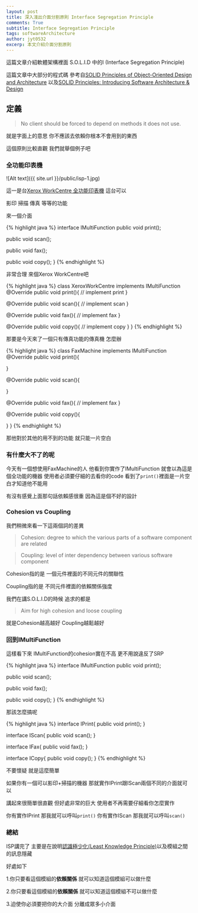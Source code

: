 ```yaml
---
layout: post
title: 深入淺出介面分割原則 Interface Segregation Principle
comments: True 
subtitle: Interface Segregation Principle
tags: softwareArchitecture
author: jyt0532
excerp: 本文介紹介面分割原則
---
```


這篇文章介紹軟體架構裡面 S.O.L.I.D 中的I (Interface Segregation Principle)

這篇文章中大部分的程式碼 參考自[SOLID Principles of Object-Oriented Design and Architecture](https://www.udemy.com/course/solid-principles-object-oriented-design-architecture) 以及[SOLID Principles: Introducing Software Architecture & Design](https://www.udemy.com/course/solid-design/)


## 定義

> No client should be forced to depend on methods it does not use.

就是字面上的意思 你不應該去依賴你根本不會用到的東西

這個原則比較直觀 我們就舉個例子吧

### 全功能印表機

![Alt text]({{ site.url }}/public/isp-1.jpg)

這一是台[Xerox WorkCentre 全功能印表機](https://www.office.xerox.com/en-us/multifunction-printers/workcentre-6515) 這台可以

影印 掃描 傳真 等等的功能

來一個介面

{% highlight java %}
interface IMultiFunction
  public void print();

  public void scan();

  public void fax();

  public void copy();
}
{% endhighlight %}

非常合理 來個Xerox WorkCentre吧

{% highlight java %}
class XeroxWorkCentre implements IMultiFunction
  @Override
  public void print(){
    // implement print
  }

  @Override
  public void scan(){
    // implement scan
  }

  @Override
  public void fax(){
    // implement fax
  }

  @Override
  public void copy(){
    // implement copy
  }
}
{% endhighlight %}

那要是今天來了一個只有傳真功能的傳真機 怎麼辦

{% highlight java %}
class FaxMachine implements IMultiFunction
  @Override
  public void print(){
    
  }

  @Override
  public void scan(){
    
  }
  
  @Override
  public void fax(){
    // implement fax
  }

  @Override
  public void copy(){
    
  }
}
{% endhighlight %}

那他對於其他的用不到的功能 就只能一片空白

### 有什麼大不了的呢

今天有一個想使用FaxMachine的人 他看到你實作了IMultiFunction 就會以為這是個全功能的機器 使用者必須要仔細的去看你的code 看到了`print()`裡面是一片空白才知道他不能用 

有沒有感覺上面那句話依賴感很重 因為這是個不好的設計

### Cohesion vs Coupling

我們稍微來看一下這兩個詞的差異

> Cohesion: degree to which the various parts of a software component are related

> Coupling: level of inter dependency between various software component

Cohesion指的是 一個元件裡面的不同元件的關聯性

Coupling指的是 不同元件裡面的依賴關係強度

我們在講S.O.L.I.D的時候 追求的都是

> Aim for high cohesion and loose coupling
 
就是Cohesion越高越好 Coupling越鬆越好

### 回到IMultiFunction

這樣看下來 IMultiFunction的cohesion實在不高 更不用說違反了SRP

{% highlight java %}
interface IMultiFunction
  public void print();

  public void scan();

  public void fax();

  public void copy();
}
{% endhighlight %}

那該怎麼搞呢 

{% highlight java %}
interface IPrint{
  public void print();
}

interface IScan{
  public void scan();
}

interface IFax{
  public void fax();
}

interface ICopy{
  public void copy();
}
{% endhighlight %}

不要懷疑 就是這麼簡單 

如果你有一個可以影印+掃描的機器 那就實作IPrint跟IScan兩個不同的介面就可以

講起來很簡單很直觀 但好處非常的巨大 使用者不再需要仔細看你怎麼實作 

你有實作IPrint 那我就可以呼叫`print()` 你有實作IScan 那我就可以呼叫`scan()`

### 總結

ISP講完了 主要是在說明[認識極少化(Least Knowledge Principle)](/2017/08/04/facade/#least-knowledge-principle)以及模組之間的訊息隱藏

好處如下

1.你只要看這個模組的**依賴關係** 就可以知道這個模組可以做什麼

2.你只要看這個模組的**依賴關係** 就可以知道這個模組不可以做什麼

3.迫使你必須要把你的大介面 分離成眾多小介面

